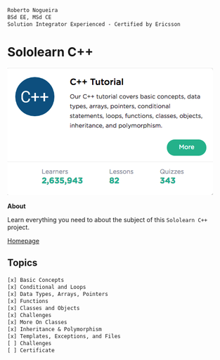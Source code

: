 ```
Roberto Nogueira  
BSd EE, MSd CE
Solution Integrator Experienced - Certified by Ericsson
```
# Sololearn C++

![sololearn image](images/sololearn-cpp.png)

**About**

Learn everything you need to about the subject of this `Sololearn C++`  project.

[Homepage](https://www.sololearn.com/Course/CPlusPlus/)

## Topics
```
[x] Basic Concepts
[x] Conditional and Loops
[x] Data Types, Arrays, Pointers
[x] Functions
[x] Classes and Objects
[x] Challenges
[x] More On Classes
[x] Inheritance & Polymorphism
[x] Templates, Exceptions, and Files
[ ] Challenges
[ ] Certificate
```
